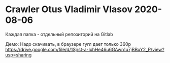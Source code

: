 # Crawler Otus Vladimir Vlasov 2020-08-06
Каждая папка - отдельный репозиторий на Gitlab

Демо:
Надо скачивать, в браузере гугл дает только 360p
https://drive.google.com/file/d/1Sjrst-a-IxhHe46u6GAwn1u7jBBuY2_P/view?usp=sharing
